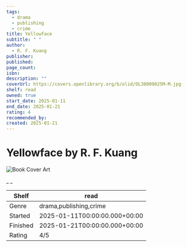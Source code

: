```yaml
---
tags:
  - drama
  - publishing
  - crime
title: Yellowface
subtitle: " "
author:
  - R. F. Kuang
publisher: 
published: 
page_count: 
isbn: 
description: ""
coverUrl: https://covers.openlibrary.org/b/olid/OL38009025M-M.jpg
shelf: read
owned: true
start_date: 2025-01-11
end_date: 2025-01-21
rating: 4
recommended_by: 
created: 2025-01-21
---
```


# Yellowface by R. F. Kuang

![Book Cover Art](https://covers.openlibrary.org/b/olid/OL38009025M-M.jpg)

_ _

| Shelf | read |
| --- | --- |
| Genre | drama,publishing,crime |
| Started | 2025-01-11T00:00:00.000+00:00 |
| Finished | 2025-01-21T00:00:00.000+00:00 |
| Rating | 4/5 |


